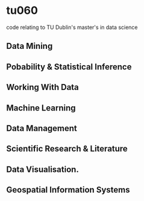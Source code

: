 # tu060
code relating to TU Dublin's master's in data science

## Data Mining

## Pobability & Statistical Inference

## Working With Data

## Machine Learning

## Data Management

## Scientific Research & Literature

## Data Visualisation.

## Geospatial Information Systems
